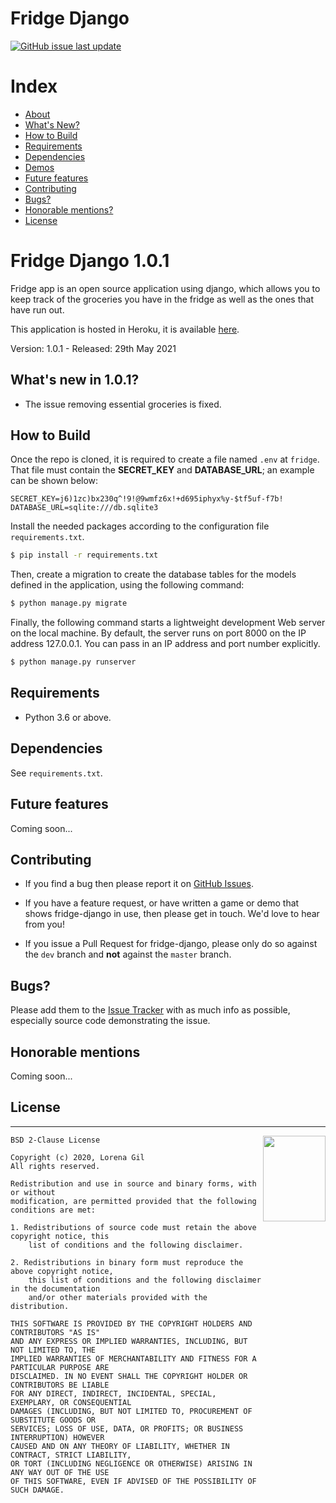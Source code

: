 Fridge Django
=======

[![GitHub issue last update](https://img.shields.io/badge/updated-may%202021-red.svg?longCache=true&style=for-the-badge)](https://github.com/logiflo/fridge-django)

# Index

- [About](#about)
- [What's New?](#whats-new)
- [How to Build](#how-to-build)
- [Requirements](#requirements)
- [Dependencies](#dependencies)
- [Demos](#demos)
- [Future features](#future)
- [Contributing](#contributing)
- [Bugs?](#bugs)
- [Honorable mentions?](#mentions)
- [License](#license)

<a name="about"></a>
# Fridge Django 1.0.1

Fridge app is an open source application using django, which allows you to keep track of the groceries you have in the fridge as well as the ones that have run out.

This application is hosted in Heroku, it is available [here](https://fridge-django.herokuapp.com/).

Version: 1.0.1 - Released: 29th May 2021

<a name="whats-new"></a>
## What's new in 1.0.1?

* The issue removing essential groceries is fixed.

<a name="how-to-build"></a>
## How to Build

Once the repo is cloned, it is required to create a file named `.env` at `fridge`. That file must contain the **SECRET_KEY** and **DATABASE_URL**; an example can be shown below:

```
SECRET_KEY=j6)1zc)bx230q^!9!@9wmfz6x!+d695iphyx%y-$tf5uf-f7b!
DATABASE_URL=sqlite:///db.sqlite3
```

Install the needed packages according to the configuration file `requirements.txt`.

```bash
$ pip install -r requirements.txt
```

Then, create a migration to create the database tables for the models defined in the application, using the following command:

```bash
$ python manage.py migrate
```

Finally, the following command starts a lightweight development Web server on the local machine. By default, the server runs on port 8000 on the IP address 127.0.0.1. You can pass in an IP address and port number explicitly.

```bash
$ python manage.py runserver
```

<a name="requirements"></a>
## Requirements

- Python 3.6 or above.

<a name="dependencies"></a>
## Dependencies

See `requirements.txt`.

<a name="future"></a>
## Future features

Coming soon...

<a name="contributing"></a>
## Contributing

- If you find a bug then please report it on [GitHub Issues][issues].

- If you have a feature request, or have written a game or demo that shows fridge-django in use, then please get in touch. We'd love to hear from you!

- If you issue a Pull Request for fridge-django, please only do so against the `dev` branch and **not** against the `master` branch.

<a name="bugs"></a>
## Bugs?

Please add them to the [Issue Tracker][issues] with as much info as possible, especially source code demonstrating the issue.

<a name="mentions"></a>
## Honorable mentions

Coming soon...

<a name="license"></a>
## License
-----------------------------------------------------------------------

<a href="http://opensource.org/licenses/BSD-2-Clause" target="_blank">
<img align="right" width="100" height="137"
 src="https://opensource.org/files/OSI_Approved_License.png">
</a>

	BSD 2-Clause License

	Copyright (c) 2020, Lorena Gil
	All rights reserved.

	Redistribution and use in source and binary forms, with or without
	modification, are permitted provided that the following conditions are met:

	1. Redistributions of source code must retain the above copyright notice, this
		list of conditions and the following disclaimer.

	2. Redistributions in binary form must reproduce the above copyright notice,
		this list of conditions and the following disclaimer in the documentation
		and/or other materials provided with the distribution.

	THIS SOFTWARE IS PROVIDED BY THE COPYRIGHT HOLDERS AND CONTRIBUTORS "AS IS"
	AND ANY EXPRESS OR IMPLIED WARRANTIES, INCLUDING, BUT NOT LIMITED TO, THE
	IMPLIED WARRANTIES OF MERCHANTABILITY AND FITNESS FOR A PARTICULAR PURPOSE ARE
	DISCLAIMED. IN NO EVENT SHALL THE COPYRIGHT HOLDER OR CONTRIBUTORS BE LIABLE
	FOR ANY DIRECT, INDIRECT, INCIDENTAL, SPECIAL, EXEMPLARY, OR CONSEQUENTIAL
	DAMAGES (INCLUDING, BUT NOT LIMITED TO, PROCUREMENT OF SUBSTITUTE GOODS OR
	SERVICES; LOSS OF USE, DATA, OR PROFITS; OR BUSINESS INTERRUPTION) HOWEVER
	CAUSED AND ON ANY THEORY OF LIABILITY, WHETHER IN CONTRACT, STRICT LIABILITY,
	OR TORT (INCLUDING NEGLIGENCE OR OTHERWISE) ARISING IN ANY WAY OUT OF THE USE
	OF THIS SOFTWARE, EVEN IF ADVISED OF THE POSSIBILITY OF SUCH DAMAGE.

[issues]: https://github.com/logiflo/fridge-django/issues